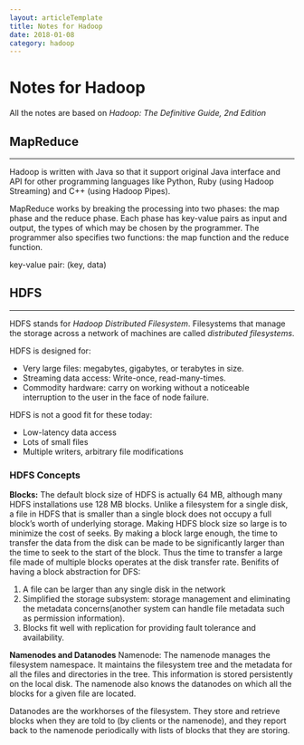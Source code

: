 ```yaml
---
layout: articleTemplate
title: Notes for Hadoop
date: 2018-01-08
category: hadoop
---
```



# Notes for Hadoop #

All the notes are based on *Hadoop: The Definitive Guide, 2nd Edition*

## MapReduce ##

----------

Hadoop is written with Java so that it support original Java interface and API for other programming languages like Python, Ruby (using Hadoop Streaming) and C++ (using Hadoop Pipes).

MapReduce works by breaking the processing into two phases: the map phase and the reduce phase. Each phase has key-value pairs as input and output, the types of which may be chosen by the programmer. The programmer also specifies two functions: the map function and the reduce function.

key-value pair:
(key, data)

## HDFS ##

----------

HDFS stands for *Hadoop Distributed Filesystem*. Filesystems that manage the storage across a network of machines are called *distributed filesystems*.

HDFS is designed for:

 - Very large files: megabytes, gigabytes, or terabytes in size.
 - Streaming data access: Write-once, read-many-times.
 - Commodity hardware: carry on working without a noticeable interruption to the user in the face of node failure.

HDFS is not a good fit for these today:

 - Low-latency data access
 - Lots of small files
 - Multiple writers, arbitrary file modifications

### HDFS Concepts ###

 **Blocks:**
	 The default block size of HDFS is actually 64 MB, although many HDFS installations use 128 MB blocks.  Unlike a filesystem for a single disk, a file in HDFS that is smaller than a single block does not occupy a full block’s worth of underlying storage. Making HDFS block size so large is to minimize the cost of seeks. By making a block large enough, the time to transfer the data from the disk can be made to be significantly larger than the time to seek to the start of the block. Thus the time to transfer a large file made of multiple blocks operates at the disk transfer rate.
	 Benifits of having a block abstraction for DFS:
	 

 1. A file can be larger than any single disk in the network
 2. Simplified the storage subsystem: storage management and eliminating the metadata concerns(another system can handle file metadata such as permission information).
 3. Blocks fit well with replication for providing fault tolerance and availability.

 **Namenodes and Datanodes**
Namenode: The namenode manages the filesystem namespace. It maintains the filesystem tree and the metadata for all the files and directories in the tree. This information is stored persistently on the local disk.  The namenode also knows the datanodes on which all the blocks for a given file are located.

Datanodes are the workhorses of the filesystem. They store and retrieve blocks when they are told to (by clients or the namenode), and they report back to the namenode periodically with lists of blocks that they are storing.

 
